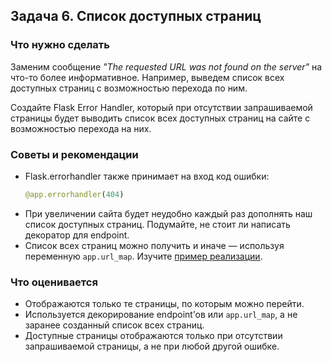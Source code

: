 ## Задача 6. Список доступных страниц
### Что нужно сделать
Заменим сообщение _"The requested URL was not found on the server"_ на что-то более информативное. Например, выведем список всех доступных страниц с возможностью перехода по ним.

Создайте Flask Error Handler, который при отсутствии запрашиваемой страницы будет выводить список всех доступных страниц на сайте с возможностью перехода на них.
### Советы и рекомендации
* Flask.errorhandler также принимает на вход код ошибки:
  ```python
  @app.errorhandler(404)
  ```
* При увеличении сайта будет неудобно каждый раз дополнять наш список доступных страниц. Подумайте, не стоит ли написать декоратор для endpoint.
* Список всех страниц можно получить и иначе — используя переменную `app.url_map`. Изучите [пример реализации](https://stackoverflow.com/a/13318415).
### Что оценивается
* Отображаются только те страницы, по которым можно перейти.
* Используется декорирование endpoint’ов или `app.url_map`, а не заранее созданный список всех страниц.
* Доступные страницы отображаются только при отсутствии запрашиваемой страницы, а не при любой другой ошибке.
